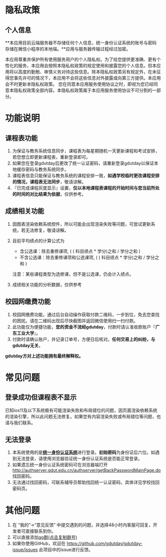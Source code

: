# 隐私政策

## 个人信息

**本应用目前云端服务器不存储任何个人信息，统一身份认证系统的账号与密码存储在微信小程序的本地端。**应用与服务器传输过程经过加密。

本应用尊重并保护所有使用服务用户的个人隐私权。为了给您提供更准确、更有个性化的服务，本应用会按照本隐私权政策的规定使用和披露您的个人信息。但本应用将以高度的勤勉、审慎义务对待这些信息。除本隐私权政策另有规定外，在未征得您事先许可的情况下，本应用不会将这些信息对外披露或向第三方提供。本应用会不时更新本隐私权政策。 您在同意本应用服务使用协议之时，即视为您已经同意本隐私权政策全部内容。本隐私权政策属于本应用服务使用协议不可分割的一部分。
# 功能说明

## 课程表功能

1. 为保证与教务系统信息同步，课程表为每星期随机一天更新课程和考试安排，若您想立即更新课程表，重新登录即可。
2. 如果您在登录gdutday后更改了统一认证密码，请重新登录gdutday以保证本地缓存密码与教务系统同步。
3. 课程表信息只能保证与教务系统的课程安排一致，**如遇学校临时更改课程安排的情况，课程表无法同步**，敬请谅解。
4. 『已完成课程灰度显示』设置，**仅以本地课程表课程的开始时间与您当前所处的时间的对比结果为依据**，仅供参考。

## 成绩相关功能

1. 因图表渲染依赖系统控件，所以可能会出现渲染失败等问题，可尝试更新系统，若无法修复，敬请谅解。

2. 目前平均绩点的计算公式为 

   - 含公选课：除去重修课项, ( ( 科目绩点 * 学分)之和 /  学分之和 )
   - 不含公选课：除去重修课项和公选课项, ( ( 科目绩点 * 学分)之和 /  学分之和 )

   注意：某些课程类型为选修课，但不是公选课，仍会计入绩点。

3. 成绩相关功能的分析数据，仅供参考

## 校园网缴费功能

1. 校园网缴费功能，通过后台自动操作获取付款二维码，一步到位，免去您查找的困扰。请在二维码出现后尽快截图并返回微信使用扫一扫付款。
2. 此功能仅为便捷功能，**您的资金不流经gdutday**，付款时请认准收款账户『**广东工业大学**』。
3. 付款时请确认账户，并记录订单号，方便日后核对。**任何交易上的纠纷，与gdutday无关**。

**gdutday方对上述功能拥有最终解释权。**

# 常见问题

## 登录成功但课程表不显示

已知ios11及以下系统极有可能渲染失败和布局错位的问题，因页面渲染依赖系统的渲染引擎，所以此问题无法修复。如果您有内容渲染失败或布局错位等问题，也请与我们联系。

## 无法登录

1. 本系统使用的是[**统一身份认证系统**](http://authserver.gdut.edu.cn/authserver/login)进行登录。**初始密码**为身份证后六位。如遇到无法登录，请使用浏览器验证统一身份认证系统是否能正常登录。
2. 如果遗忘统一身份认证系统密码可在浏览器端打开 http://authserver.gdut.edu.cn/authserver/getBackPasswordMainPage.do 找回密码。
3. 无法通过找回密码，可联系辅导员帮助找回统一认证密码，具体详见学校找回密码页。
# 其他问题
1. 在 “我的”->“意见反馈” 中提交遇到的问题，并选择48小时内客服可回复，开发者可直接联系到你。
1. 可以直接添加[qq群(点击复制群号)]( 1076030174 )
1. 如果你使用GitHub，欢迎在 https://github.com/gdutday/gdutday-issue/issues 此项目中的issue进行反馈。

